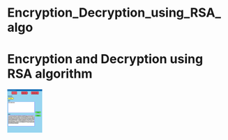 # Encryption_Decryption_using_RSA_algo

<!DOCTYPE html>
<html lang="en">
<head>
    <meta charset="UTF-8">
    <meta name="viewport" content="width=device-width, initial-scale=1.0">
    <title>Document</title>
</head>
<body>
    <h1>Encryption and Decryption using RSA algorithm</h1>
    <img src="https://github.com/Sajithrajan03/Encryption_Decryption_using_RSA_algo/blob/d2747e58c634dd017903a66386ad6224025fa3ca/img2.png" alt="" height="100px" width="80px"> 
<img src="https://github.com/Sajithrajan03/Encryption_Decryption_using_RSA_algo/assets/93327106/dbf32381-aff8-4b38-b4ec-295e5fd50efa" alt="" height="100px" width="80px> 

    
</body>
</html>

